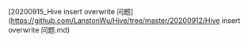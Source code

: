 [20200915_Hive insert overwrite 问题](https://github.com/LanstonWu/Hive/tree/master/20200912/Hive insert overwrite 问题.md)
